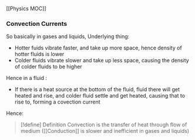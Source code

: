 [[Physics MOC]]

### Convection Currents


So basically in gases and liquids, Underlying thing:

- Hotter fuids vibrate faster, and take up more space, hence density of hotter fluids is lower
- Colder fluids vibrate slower and take up less space, causing the density of colder fluids to be higher


Hence in a fluid :
- If there is a heat source at the bottom of the fluid, fluid there will get heated and rise, and colder fluid settle and get heated, causing that to rise to, forming a covection current


Hence:
>[!define] Definition
>Convection is the transfer of heat through flow of medium
>([[Conduction]] is slower and inefficient in gases and liquids)
>